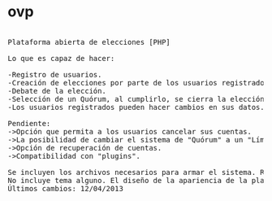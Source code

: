 ovp
===
<pre>

Plataforma abierta de elecciones [PHP]

Lo que es capaz de hacer:

-Registro de usuarios.
-Creación de elecciones por parte de los usuarios registrados.
-Debate de la elección.
-Selección de un Quórum, al cumplirlo, se cierra la elección haciendo imposible votar después de alcanzar el límite de votantes.
-Los usuarios registrados pueden hacer cambios en sus datos.

Pendiente:
->Opción que permita a los usuarios cancelar sus cuentas.
->La posibilidad de cambiar el sistema de "Quórum" a un "Límite" de votantes o bien a una fecha.
->Opción de recuperación de cuentas.
->Compatibilidad con "plugins".

Se incluyen los archivos necesarios para armar el sistema. Requiere PHP 5.0+ y MySQL 5.0+
No incluye tema alguno. El diseño de la apariencia de la plataforma es independiente a su funcionalidad.
Últimos cambios: 12/04/2013
</pre>
